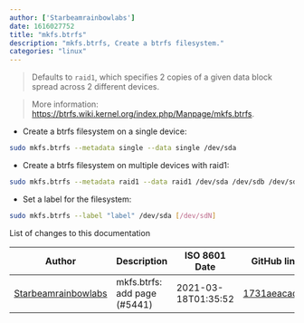 ```yaml
---
author: ['Starbeamrainbowlabs']
date: 1616027752
title: "mkfs.btrfs"
description: "mkfs.btrfs, Create a btrfs filesystem."
categories: "linux"
---
```

> Defaults to `raid1`, which specifies 2 copies of a given data block spread across 2 different devices.

> More information: <https://btrfs.wiki.kernel.org/index.php/Manpage/mkfs.btrfs>.

- Create a btrfs filesystem on a single device:

```bash
sudo mkfs.btrfs --metadata single --data single /dev/sda
```

- Create a btrfs filesystem on multiple devices with raid1:

```bash
sudo mkfs.btrfs --metadata raid1 --data raid1 /dev/sda /dev/sdb /dev/sdN
```

- Set a label for the filesystem:

```bash
sudo mkfs.btrfs --label "label" /dev/sda [/dev/sdN]
```
List of changes to this documentation


Author | Description | ISO 8601 Date | GitHub link
------|-----|-----|-----
[Starbeamrainbowlabs](mailto:sbrl@starbeamrainbowlabs.com) | mkfs.btrfs: add page (#5441) | 2021-03-18T01:35:52 | [1731aeacadac](https://github.com/tldr-pages/tldr/commit/1731aeacadacfacbadadde6d8ba57f743c56966c)

